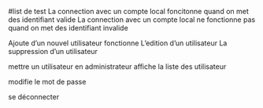#list de test
La connection avec un compte local foncitonne quand on met des identifiant valide
La connection avec un compte local ne fonctionne pas quand on met des identifiant invalide

Ajoute d’un nouvel utilisateur fonctionne
L’edition d’un utilisateur
La suppression d’un utilisateur

mettre un utilisateur en administrateur
affiche la liste des utilisateur

modifie le mot de passe

se déconnecter
